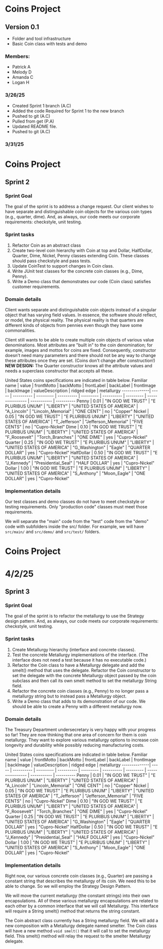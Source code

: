 # Coins Project
## Version 0.1
* Folder and tool infrastructure
* Basic Coin class with tests and demo

### Members:
- Patrick A
- Melody D
- Amanda C
- Logan H  

### 3/26/25
- Created Sprint 1 branch (A.C)
- Added the code Required for Sprint 1 to the new branch
- Pushed to git (A.C)
- Pulled from get (P.A)
- Updated README file.
- Pushed to git (A.C)


### 3/31/25
# Coins Project
## Sprint 2
### Sprint Goal
The goal of the sprint is to address a change request. Our client wishes to have separate and distinguishable coin objects for the various coin types (e.g., quarter, dime). And, as always, our code meets our corporate requirements: checkstyle, unit testing.
### Sprint tasks
1. Refactor Coin as an abstract class
2. Create two-level coin hierarchy with Coin at top and Dollar, HalfDollar, Quarter, Dime, Nickel, Penny classes extending Coin. These classes should pass checkstyle and pass tests.
3. Update CoinTest to support changes in Coin class.
4. Write JUnit test classes for the concrete coin classes (e.g., Dime, Penny).
5. Write a Demo class that demonstrates our code (Coin class) satisfies customer requirements.
### Domain details
Client wants separate and distinguishable coin objects instead of a singular object that has varying field values. In essence, the software should reflect, or model, the physical reality. The physical reality is that quarters are different kinds of objects from pennies even though they have some commonalities.

Client still wants to be able to create multiple coin objects of various value denominations. Most attributes are "built in" to the coin denomination; for example, images and mottos for coins are fixed. Consequently, constructor doesn't need many parameters and there should not be any way to change these attributes once they are set. (Coins don't change after construction!) **NEW DESIGN:** The Quarter constructor knows all the attribute values and needs a superclass constructor that accepts all these.

United States coins specifications are indicated in table below.
Familiar name | value | frontMotto | backMotto | frontLabel | backLabel | frontImage | backImage | valueDescription | ridged edge | metallurgy
--------------| ----- | ---------- | --------- | ---------- | --------- | ---------- | --------- | ---------------- | ----------- | ----------
Penny | 0.01 | "IN GOD WE TRUST" | "E PLURIBUS UNUM" | "LIBERTY" | "UNITED STATES OF AMERICA" | "A_Lincoln" | "Lincoln_Memorial" | "ONE CENT" | no | "Copper"
Nickel | 0.05 | "IN GOD WE TRUST" | "E PLURIBUS UNUM" | "LIBERTY" | "UNITED STATES OF AMERICA" | "T_Jefferson" | "Jefferson_Memorial" | "FIVE CENTS" | no | "Cupro-Nickel"
Dime | 0.10 | "IN GOD WE TRUST" | "E PLURIBUS UNUM" | "LIBERTY" | "UNITED STATES OF AMERICA" | "F_Roosevelt" | "Torch_Branches" | "ONE DIME" | yes | "Cupro-Nickel"
Quarter | 0.25 | "IN GOD WE TRUST" | "E PLURIBUS UNUM" | "LIBERTY" | "UNITED STATES OF AMERICA" | "G_Washington" | "Eagle" | "QUARTER DOLLAR" | yes | "Cupro-Nickel"
HalfDollar | 0.50 | "IN GOD WE TRUST" | "E PLURIBUS UNUM" | "LIBERTY" | "UNITED STATES OF AMERICA" | "J_Kennedy" | "Presidential_Seal" | "HALF DOLLAR" | yes | "Cupro-Nickel"
Dollar | 1.00 | "IN GOD WE TRUST" | "E PLURIBUS UNUM" | "LIBERTY" | "UNITED STATES OF AMERICA" | "S_Anthony" | "Moon_Eagle" | "ONE DOLLAR" | yes | "Cupro-Nickel"

### Implementation details
Our test classes and demo classes do not have to meet checkstyle or testing requirements. Only "production code" classes must meet those requirements.

We will separate the "main" code from the "test" code from the "demo" code with subfolders inside the src/ folder. For example, we will have    ```src/main/``` and ```src/demo/``` and ```src/test/``` folders.


# Coins Project
# 4/2/25
## Sprint 3
### Sprint Goal
The goal of the sprint is to refactor the metallurgy to use the Strategy design pattern. And, as always, our code meets our corporate requirements: checkstyle, unit testing.
### Sprint tasks
1. Create Metallurgy hierarchy (interface and concrete classes).
2. Test the concrete Metallurgy implementations of the interface. (The interface does not need a test because it has no executable code.)
3. Refactor the Coin class to have a Metallurgy delegate and add the smelt() method that uses the delegate. Refactor the Coin constructor to set the delegate with the concrete Metallurgy object passed by the coin subclass and then call its own smelt method to set the metallurgy String field.
4. Refactor the concrete coin classes (e.g., Penny) to no longer pass a metallurgy string but to instead pass a Metallurgy object.
5. Write a Demo class that adds to its demonstration of our code. We should be able to create a Penny with a different metallurgy now.
### Domain details
The Treasury Department undersecretary is very happy with your progress so far! They are now thinking that one area of concern for them is coin metallurgy. They want to explore various metallurgy options to increase coin longevity and durability while possibly reducing manufacturing costs.

United States coins specifications are indicated in table below.
Familiar name | value | frontMotto | backMotto | frontLabel | backLabel | frontImage | backImage | valueDescription | ridged edge | metallurgy
--------------| ----- | ---------- | --------- | ---------- | --------- | ---------- | --------- | ---------------- | ----------- | ----------
Penny | 0.01 | "IN GOD WE TRUST" | "E PLURIBUS UNUM" | "LIBERTY" | "UNITED STATES OF AMERICA" | "A_Lincoln" | "Lincoln_Memorial" | "ONE CENT" | no | "Copper"
Nickel | 0.05 | "IN GOD WE TRUST" | "E PLURIBUS UNUM" | "LIBERTY" | "UNITED STATES OF AMERICA" | "T_Jefferson" | "Jefferson_Memorial" | "FIVE CENTS" | no | "Cupro-Nickel"
Dime | 0.10 | "IN GOD WE TRUST" | "E PLURIBUS UNUM" | "LIBERTY" | "UNITED STATES OF AMERICA" | "F_Roosevelt" | "Torch_Branches" | "ONE DIME" | yes | "Cupro-Nickel"
Quarter | 0.25 | "IN GOD WE TRUST" | "E PLURIBUS UNUM" | "LIBERTY" | "UNITED STATES OF AMERICA" | "G_Washington" | "Eagle" | "QUARTER DOLLAR" | yes | "Cupro-Nickel"
HalfDollar | 0.50 | "IN GOD WE TRUST" | "E PLURIBUS UNUM" | "LIBERTY" | "UNITED STATES OF AMERICA" | "J_Kennedy" | "Presidential_Seal" | "HALF DOLLAR" | yes | "Cupro-Nickel"
Dollar | 1.00 | "IN GOD WE TRUST" | "E PLURIBUS UNUM" | "LIBERTY" | "UNITED STATES OF AMERICA" | "S_Anthony" | "Moon_Eagle" | "ONE DOLLAR" | yes | "Cupro-Nickel"

### Implementation details
Right now, our various concrete coin classes (e.g., Quarter) are passing a constant string that describes the metallurgy of its coin. We need this to be able to change. So we will employ the Strategy Design Pattern.

We will move the current metallurgy (the constant strings) into their own encapsulations. All of these various metallurgy encapsulations are related to each other by a common interface that we will call Metallurgy. This interface will require a String smelt() method that returns the string constant.

The Coin abstract class currently has a String metallurgy field. We will add a new composition with a Metallurgy delegate named smelter. The Coin class will have a new method ```void smelt()``` that it will call to set the metallurgy field. This smelt() method will relay the request to the smelter Metallurgy delegate.
